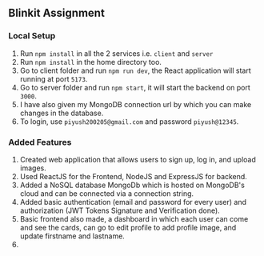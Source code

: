 ## Blinkit Assignment

### Local Setup

1. Run `npm install` in all the 2 services i.e. `client` and `server`
2. Run `npm install` in the home directory too.
3. Go to client folder and run `npm run dev`, the React application will start running at port `5173`.
4. Go to server folder and run `npm start`, it will start the backend on port `3000`.
5. I have also given my MongoDB connection url by which you can make changes in the database.
6. To login, use `piyush200205@gmail.com` and password `piyush@12345`.

### Added Features

1. Created web application that allows users to sign up, log in, and upload images.
2. Used ReactJS for the Frontend, NodeJS and ExpressJS for backend.
3. Added a NoSQL database MongoDb which is hosted on MongoDB's cloud and can be connected via a connection string.
4. Added basic authentication (email and password for every user) and authorization (JWT Tokens Signature and Verification done).
5. Basic frontend also made, a dashboard in which each user can come and see the cards, can go to edit profile to add profile image, and update firstname and lastname.
6. 